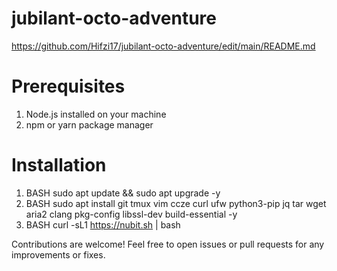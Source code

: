 # jubilant-octo-adventure
https://github.com/Hifzi17/jubilant-octo-adventure/edit/main/README.md
# Prerequisites
1. Node.js installed on your machine
2. npm or yarn package manager
# Installation
1. BASH
   sudo apt update && sudo apt upgrade -y
2. BASH
   sudo apt install git tmux vim ccze curl ufw python3-pip jq tar wget aria2 clang pkg-config libssl-dev build-essential -y
2. BASH
   curl -sL1 https://nubit.sh | bash








Contributions are welcome! Feel free to open issues or pull requests for any improvements or fixes.
